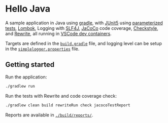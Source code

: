 # Hello Java

A sample application in Java using [gradle](https://docs.gradle.org/current/userguide/userguide.html),
with [JUnit5](https://junit.org/junit5/) using [parameterized tests](https://junit.org/junit5/docs/current/user-guide/#writing-tests-parameterized-tests),
[Lombok](https://projectlombok.org/), Logging with [SLF4J](https://www.slf4j.org/), [JaCoCo](https://wiki.openjdk.org/display/CodeTools/jcov) code coverage,
[Checkstyle](https://checkstyle.org/), and [Rewrite](https://docs.openrewrite.org/), all running in
[VSCode dev containers](https://code.visualstudio.com/docs/devcontainers/containers).

Targets are defined in the [`build.gradle`](./build.gradle) file, and logging level
can be setup in the [`simplelogger.properties`](./src/main/resources/simplelogger.properties) file.

## Getting started
Run the application:
```bash
./gradlew run
```

Run the tests with Rewrite and code coverage check:
```bash
./gradlew clean build rewriteRun check jacocoTestReport
```

Reports are available in [`./build/reports/`](./build/reports/).
